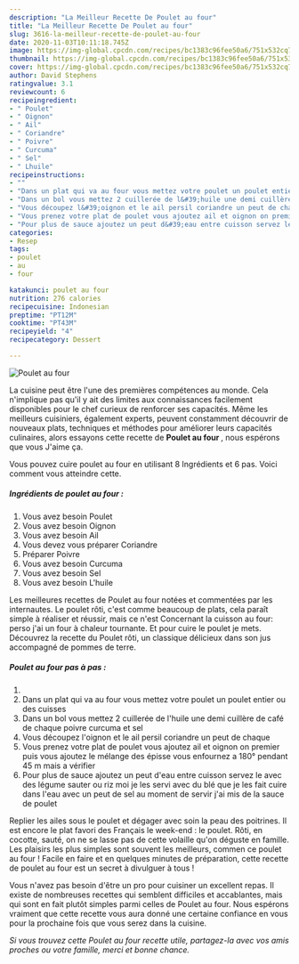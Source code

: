 ```yaml
---
description: "La Meilleur Recette De Poulet au four"
title: "La Meilleur Recette De Poulet au four"
slug: 3616-la-meilleur-recette-de-poulet-au-four
date: 2020-11-03T10:11:18.745Z
image: https://img-global.cpcdn.com/recipes/bc1383c96fee50a6/751x532cq70/poulet-au-four-photo-principale-de-la-recette.jpg
thumbnail: https://img-global.cpcdn.com/recipes/bc1383c96fee50a6/751x532cq70/poulet-au-four-photo-principale-de-la-recette.jpg
cover: https://img-global.cpcdn.com/recipes/bc1383c96fee50a6/751x532cq70/poulet-au-four-photo-principale-de-la-recette.jpg
author: David Stephens
ratingvalue: 3.1
reviewcount: 6
recipeingredient:
- " Poulet"
- " Oignon"
- " Ail"
- " Coriandre"
- " Poivre"
- " Curcuma"
- " Sel"
- " Lhuile"
recipeinstructions:
- ""
- "Dans un plat qui va au four vous mettez votre poulet un poulet entier ou des cuisses"
- "Dans un bol vous mettez 2 cuillerée de l&#39;huile une demi cuillère de café de chaque poivre curcuma et sel"
- "Vous découpez l&#39;oignon et le ail persil coriandre un peut de chaque"
- "Vous prenez votre plat de poulet vous ajoutez ail et oignon on premier puis vous ajoutez le mélange des épisse vous enfournez a 180° pendant 45 m mais a vérifier"
- "Pour plus de sauce ajoutez un peut d&#39;eau entre cuisson servez le avec des légume sauter ou riz moi je les servi avec du blé que je les fait cuire dans l&#39;eau avec un peut de sel au moment de servir j&#39;ai mis de la sauce de poulet"
categories:
- Resep
tags:
- poulet
- au
- four

katakunci: poulet au four 
nutrition: 276 calories
recipecuisine: Indonesian
preptime: "PT12M"
cooktime: "PT43M"
recipeyield: "4"
recipecategory: Dessert

---
```



![Poulet au four](https://img-global.cpcdn.com/recipes/bc1383c96fee50a6/751x532cq70/poulet-au-four-photo-principale-de-la-recette.jpg)

La cuisine peut être l'une des premières compétences au monde. Cela n'implique pas qu'il y ait des limites aux connaissances facilement disponibles pour le chef curieux de renforcer ses capacités. Même les meilleurs cuisiniers, également experts, peuvent constamment découvrir de nouveaux plats, techniques et méthodes pour améliorer leurs capacités culinaires, alors essayons cette recette de <strong> Poulet au four </strong>, nous espérons que vous J'aime ça.

<!--inarticleads1-->

Vous pouvez cuire poulet au four en utilisant 8 Ingrédients et 6 pas. Voici comment vous atteindre cette.

##### Ingrédients de poulet au four :

1. Vous avez besoin  Poulet
1. Vous avez besoin  Oignon
1. Vous avez besoin  Ail
1. Vous devez vous préparer  Coriandre
1. Préparer  Poivre
1. Vous avez besoin  Curcuma
1. Vous avez besoin  Sel
1. Vous avez besoin  L&#39;huile


Les meilleures recettes de Poulet au four notées et commentées par les internautes. Le poulet rôti, c&#39;est comme beaucoup de plats, cela paraît simple à réaliser et réussir, mais ce n&#39;est Concernant la cuisson au four: perso j&#39;ai un four à chaleur tournante. Et pour cuire le poulet je mets. Découvrez la recette du Poulet rôti, un classique délicieux dans son jus accompagné de pommes de terre. 

<!--inarticleads2-->

##### Poulet au four pas à pas :

1. 
1. Dans un plat qui va au four vous mettez votre poulet un poulet entier ou des cuisses
1. Dans un bol vous mettez 2 cuillerée de l&#39;huile une demi cuillère de café de chaque poivre curcuma et sel
1. Vous découpez l&#39;oignon et le ail persil coriandre un peut de chaque
1. Vous prenez votre plat de poulet vous ajoutez ail et oignon on premier puis vous ajoutez le mélange des épisse vous enfournez a 180° pendant 45 m mais a vérifier
1. Pour plus de sauce ajoutez un peut d&#39;eau entre cuisson servez le avec des légume sauter ou riz moi je les servi avec du blé que je les fait cuire dans l&#39;eau avec un peut de sel au moment de servir j&#39;ai mis de la sauce de poulet


Replier les ailes sous le poulet et dégager avec soin la peau des poitrines. Il est encore le plat favori des Français le week-end : le poulet. Rôti, en cocotte, sauté, on ne se lasse pas de cette volaille qu&#39;on déguste en famille. Les plaisirs les plus simples sont souvent les meilleurs, commen ce poulet au four ! Facile en faire et en quelques minutes de préparation, cette recette de poulet au four est un secret à divulguer à tous ! 

<!--inarticleads1-->

<p>
Vous n'avez pas besoin d'être un pro pour cuisiner un excellent repas. Il existe de nombreuses recettes qui semblent difficiles et accablantes, mais qui sont en fait plutôt simples parmi celles de Poulet au four. Nous espérons vraiment que cette recette vous aura donné une certaine confiance en vous pour la prochaine fois que vous serez dans la cuisine.
</p>

<p>
<i>Si vous trouvez cette Poulet au four recette utile, partagez-la avec vos amis proches ou votre famille, merci et bonne chance.</i>
</p>
